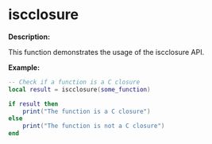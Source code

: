 # iscclosure

**Description:**

This function demonstrates the usage of the iscclosure API.

**Example:**

```lua
-- Check if a function is a C closure
local result = iscclosure(some_function)

if result then
    print("The function is a C closure")
else
    print("The function is not a C closure")
end
```
